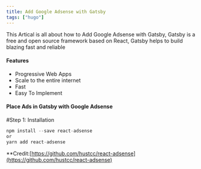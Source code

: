 ```yaml
---
title: Add Google Adsense with Gatsby
tags: ["hugo"]
---
```


This Artical is all about how to Add Google Adsense with Gatsby, Gatsby is a free and open source framework based on React, Gatsby helps to build blazing fast and reliable


#### Features
- Progressive Web Apps
- Scale to the entire internet
- Fast
- Easy To Implement

#### Place Ads in Gatsby with Google Adsense
#Step 1: Installation
```javascript
npm install --save react-adsense
or
yarn add react-adsense
```


**Credit:[https://github.com/hustcc/react-adsense](https://github.com/hustcc/react-adsense)